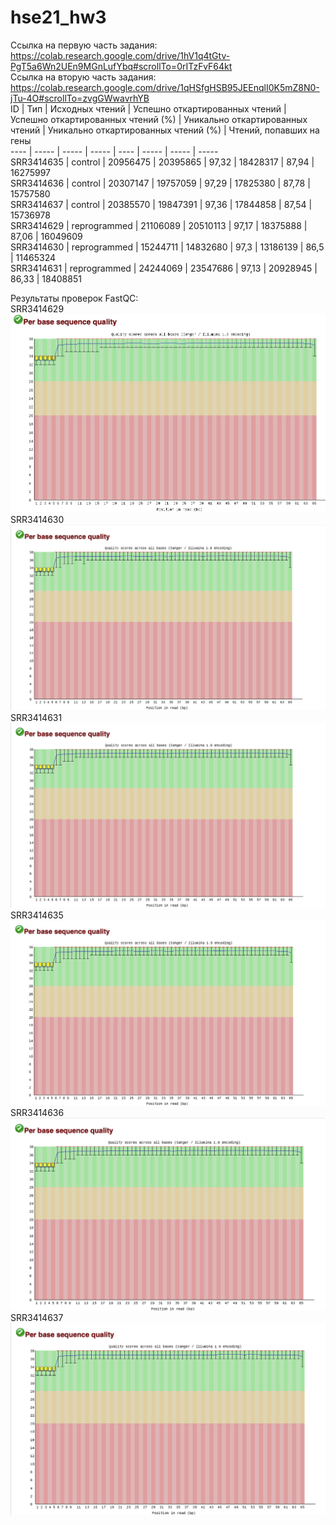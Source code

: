 # hse21_hw3
Ссылка на первую часть задания: https://colab.research.google.com/drive/1hV1q4tGtv-PgT5a6Wn2UEn9MGnLufYbq#scrollTo=0rITzFvF64kt  
Ссылка на вторую часть задания: https://colab.research.google.com/drive/1qHSfgHSB95JEEnqlI0K5mZ8N0-jTu-4O#scrollTo=zvgGWwavrhYB  
ID | Тип | Исходных чтений | Успешно откартированных чтений | Успешно откартированных чтений (%) | Уникально откартированных чтений | Уникально откартированных чтений (%) | Чтений, попавших на гены  
---- | ----- | ----- | ----- | ---- | ----- | ----- | -----   
SRR3414635 | control | 20956475 | 20395865 | 97,32 | 18428317 | 87,94 | 16275997  
SRR3414636 | control | 20307147 | 19757059 | 97,29 | 17825380 | 87,78 | 15757580  
SRR3414637 | control | 20385570 | 19847391 | 97,36 | 17844858 | 87,54 | 15736978  
SRR3414629 | reprogrammed | 21106089 | 20510113 | 97,17 | 18375888 | 87,06 | 16049609  
SRR3414630 | reprogrammed | 15244711 | 14832680 | 97,3 | 13186139	| 86,5 | 11465324  
SRR3414631 | reprogrammed | 24244069 | 23547686 | 97,13 | 20928945 | 86,33 | 18408851  
  
Результаты проверок FastQC:  
SRR3414629  
![](pictures/29qual.png)  
SRR3414630  
![](pictures/30qual.png)  
SRR3414631  
![](pictures/31qual.png)  
SRR3414635  
![](pictures/35qual.png)  
SRR3414636  
![](pictures/36qual.png)  
SRR3414637  
![](pictures/37qual.png)  
